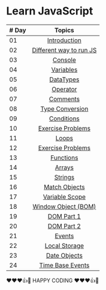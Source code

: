 # Learn JavaScript

| # Day |                                                                       Topics                                                                        |
| ----- | :-------------------------------------------------------------------------------------------------------------------------------------------------: |
| 01    |                                                             [Introduction](./01_Introduction/intoduction.md)                                                             |
| 02    |                                               [Different way to run JS](./02_different_way_run_JS/different_way_to_run.md)                                                |
| 03    |                             [Console](./03_console/console.md)                             |
| 04    |                                            [Variables](./04_Varibales/varibales.md)                                             |
| 05    |                                                     [DataTypes](./05_Datatypes/datatypes.md)                                                      |
| 06    |                                                       [Operator](./06_Operators/operators.md)                                                       |
| 07    |                                                 [Comments](./07_Comments/comments.md)                                                 |
| 08    |                                                    [Type Conversion](./08_TypeConversion/Conversion_data-type.md)                                                    |
| 09    |                             [Conditions](./09_conditions/script.js)                              |
| 10    |                                           [Exercise Problems](./11_Problems/script.js)                                           |
| 11    |                      [Loops](./12_Loops/loops.md)                      |
| 12    |                                  [Exercise Problems](./13_Problems/script.js)                                  |
| 13    |                             [Functions](./14_Function/function.md)                              |
| 14    |                                         [Arrays](./15_Arrays/array.md)                                          |
| 15    |                                                    [Strings](./16_Strings/Strings.md)                                                    |
| 16    |                                                        [Match Objects](./17_Math_Object/math_object.md)                                                         |
| 17    |                                            [Variable Scope](./18_Variable_Scope/variable_scope.md)                                             |
| 18    |                                                  [Window Object (BOM)](./19_Window/window.md)                                                   |
| 19    |                                                   [DOM Part 1](./20_DOM_Part_1/DOM_Part_1.md)                                                   |
| 20    |                                  [DOM Part 2](./21_DOM_Part_2/DOM_part2.md)                                   |
| 21    |                                                          [Events](./22_Events/Events.md)                                                          |
| 22    |                            [Local Storage](./23_LocalStorage/localStorage.md)                            |
| 23    |                                        [Date Objects](./24_Date_Object/date.md)                                        |
| 24    |                             [Time Base Events](./25_Time_Based_Events/TimeBasedEvent.md)                              |

❤️❤️❤️👍🩷 HAPPY CODING ❤️❤️❤️👍🩷


